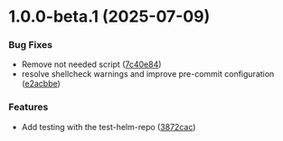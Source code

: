 # 1.0.0-beta.1 (2025-07-09)


### Bug Fixes

* Remove not needed script ([7c40e84](https://github.com/jorisdejosselin/pre-commit-helm/commit/7c40e84d550cab662becda0f24fe180ed8610539))
* resolve shellcheck warnings and improve pre-commit configuration ([e2acbbe](https://github.com/jorisdejosselin/pre-commit-helm/commit/e2acbbe0721858a5e8caefc67e3fb94fc70b2e40))


### Features

* Add testing with the test-helm-repo ([3872cac](https://github.com/jorisdejosselin/pre-commit-helm/commit/3872cacba1e16c0be449e741b565633c9e43c09f))
